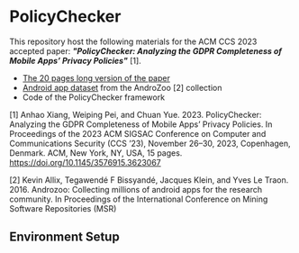 # PolicyChecker

This repository host the following materials for the ACM CCS 2023 accepted paper: ***"PolicyChecker: Analyzing the GDPR Completeness of Mobile Apps’ Privacy Policies"*** [1].

- [The 20 pages long version of the paper ](#)
- [Android app dataset](https://mines0-my.sharepoint.com/:u:/g/personal/xianganhao_mines_edu/EUYTQS7cwHpErWp8bW6khRIBggsyyBK9qlAtoJA-5fghZg?e=6Tv7wW) from the AndroZoo [2] collection 
- Code of the PolicyChecker framework 


[1] Anhao Xiang, Weiping Pei, and Chuan Yue. 2023. PolicyChecker: Analyzing the GDPR Completeness of Mobile Apps’ Privacy Policies. In Proceedings of the 2023 ACM SIGSAC Conference on Computer and Communications Security (CCS ’23), November 26–30, 2023, Copenhagen, Denmark. ACM, New York, NY, USA, 15 pages. https://doi.org/10.1145/3576915.3623067

[2] Kevin Allix, Tegawendé F Bissyandé, Jacques Klein, and Yves Le Traon. 2016. Androzoo: Collecting millions of android apps for the research community. In Proceedings of the International Conference on Mining Software Repositories (MSR)


## Environment Setup